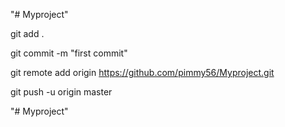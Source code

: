 "# Myproject" 

git add . 

git commit -m "first commit"

git remote add origin https://github.com/pimmy56/Myproject.git

git push -u origin master

"# Myproject" 
